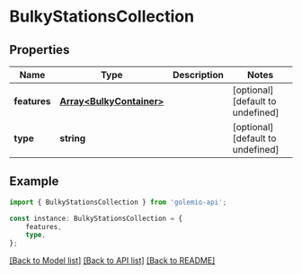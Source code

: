 # BulkyStationsCollection


## Properties

Name | Type | Description | Notes
------------ | ------------- | ------------- | -------------
**features** | [**Array&lt;BulkyContainer&gt;**](BulkyContainer.md) |  | [optional] [default to undefined]
**type** | **string** |  | [optional] [default to undefined]

## Example

```typescript
import { BulkyStationsCollection } from 'golemio-api';

const instance: BulkyStationsCollection = {
    features,
    type,
};
```

[[Back to Model list]](../README.md#documentation-for-models) [[Back to API list]](../README.md#documentation-for-api-endpoints) [[Back to README]](../README.md)
